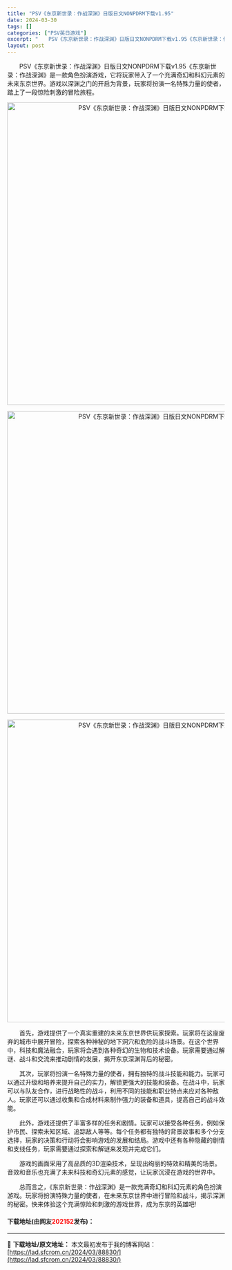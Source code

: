 ```yaml
---
title: "PSV《东京新世录：作战深渊》日版日文NONPDRM下载v1.95"
date: 2024-03-30
tags: []
categories: ["PSV英日游戏"]
excerpt: "　　PSV《东京新世录：作战深渊》日版日文NONPDRM下载v1.95《东京新世录：作战深渊》是一款角色扮演游戏，它将玩家带入了一个充满奇幻和科幻元素的未来东京世界。游戏以深渊之门的开启为背景，玩家将扮演一名特殊力量的使者，踏上了一段惊险刺激的冒险旅程。 　　首先，游戏提供了一个真实重建的未来东京世&hellip;"
layout: post
---
```


 <p>　　PSV《东京新世录：作战深渊》日版日文NONPDRM下载v1.95《东京新世录：作战深渊》是一款角色扮演游戏，它将玩家带入了一个充满奇幻和科幻元素的未来东京世界。游戏以深渊之门的开启为背景，玩家将扮演一名特殊力量的使者，踏上了一段惊险刺激的冒险旅程。</p> <p align="center"><img align="" border="0" src="https://lad.sfcrom.cn/wp-content/uploads/2024/03/20240330_660780d293de3.webp" width="700" alt="PSV《东京新世录：作战深渊》日版日文NONPDRM下载v1.95" /></p> <p align="center"><img align="" border="0" src="https://lad.sfcrom.cn/wp-content/uploads/2024/03/20240330_660780d345fb5.webp" width="700" alt="PSV《东京新世录：作战深渊》日版日文NONPDRM下载v1.95" /></p> <p align="center"><img align="" border="0" src="https://lad.sfcrom.cn/wp-content/uploads/2024/03/20240330_660780d45733f.webp" width="700" alt="PSV《东京新世录：作战深渊》日版日文NONPDRM下载v1.95" /></p> <p>　　首先，游戏提供了一个真实重建的未来东京世界供玩家探索。玩家将在这座废弃的城市中展开冒险，探索各种神秘的地下洞穴和危险的战斗场景。在这个世界中，科技和魔法融合，玩家将会遇到各种奇幻的生物和技术设备。玩家需要通过解谜、战斗和交流来推动剧情的发展，揭开东京深渊背后的秘密。</p> <p>　　其次，玩家将扮演一名特殊力量的使者，拥有独特的战斗技能和能力。玩家可以通过升级和培养来提升自己的实力，解锁更强大的技能和装备。在战斗中，玩家可以与队友合作，进行战略性的战斗，利用不同的技能和职业特点来应对各种敌人。玩家还可以通过收集和合成材料来制作强力的装备和道具，提高自己的战斗效能。</p> <p>　　此外，游戏还提供了丰富多样的任务和剧情。玩家可以接受各种任务，例如保护市民、探索未知区域、追踪敌人等等。每个任务都有独特的背景故事和多个分支选择，玩家的决策和行动将会影响游戏的发展和结局。游戏中还有各种隐藏的剧情和支线任务，玩家需要通过探索和解谜来发现并完成它们。</p> <p>　　游戏的画面采用了高品质的3D渲染技术，呈现出绚丽的特效和精美的场景。音效和音乐也充满了未来科技和奇幻元素的感觉，让玩家沉浸在游戏的世界中。</p> <p>　　总而言之，《东京新世录：作战深渊》是一款充满奇幻和科幻元素的角色扮演游戏。玩家将扮演特殊力量的使者，在未来东京世界中进行冒险和战斗，揭示深渊的秘密。快来体验这个充满惊险和刺激的游戏世界，成为东京的英雄吧!</p> <p><h4>下载地址(由网友<font color="red">202152</font>发布)：</h4></p> 

---
📖 **下载地址/原文地址：** 本文最初发布于我的博客网站：[https://lad.sfcrom.cn/2024/03/88830/](https://lad.sfcrom.cn/2024/03/88830/)
